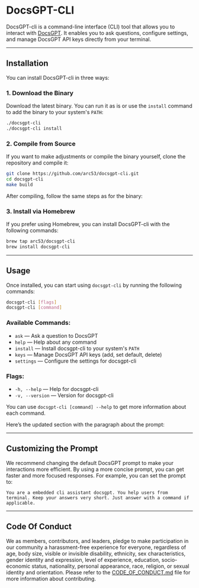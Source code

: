 # DocsGPT-CLI

DocsGPT-cli is a command-line interface (CLI) tool that allows you to interact with [DocsGPT](https://github.com/arc53/DocsGPT). It enables you to ask questions, configure settings, and manage DocsGPT API keys directly from your terminal.

---

## Installation

You can install DocsGPT-cli in three ways:

### 1. Download the Binary

Download the latest binary. You can run it as is or use the `install` command to add the binary to your system's `PATH`:

```bash
./docsgpt-cli
./docsgpt-cli install
```

### 2. Compile from Source

If you want to make adjustments or compile the binary yourself, clone the repository and compile it:

```bash
git clone https://github.com/arc53/docsgpt-cli.git
cd docsgpt-cli
make build
```

After compiling, follow the same steps as for the binary:

### 3. Install via Homebrew

If you prefer using Homebrew, you can install DocsGPT-cli with the following commands:

```bash
brew tap arc53/docsgpt-cli
brew install docsgpt-cli
```

---

## Usage

Once installed, you can start using `docsgpt-cli` by running the following commands:

```bash
docsgpt-cli [flags]
docsgpt-cli [command]
```

### Available Commands:

- `ask` — Ask a question to DocsGPT
- `help` — Help about any command
- `install` — Install docsgpt-cli to your system's `PATH`
- `keys` — Manage DocsGPT API keys (add, set default, delete)
- `settings` — Configure the settings for docsgpt-cli

### Flags:

- `-h, --help` — Help for docsgpt-cli
- `-v, --version` — Version for docsgpt-cli

You can use `docsgpt-cli [command] --help` to get more information about each command.

Here’s the updated section with the paragraph about the prompt:

---

## Customizing the Prompt

We recommend changing the default DocsGPT prompt to make your interactions more efficient. By using a more concise prompt, you can get faster and more focused responses. For example, you can set the prompt to:

```
You are a embedded cli assistant docsgpt. You help users from terminal. Keep your answers very short. Just answer with a command if applicable.
```

---

## Code Of Conduct

We as members, contributors, and leaders, pledge to make participation in our community a harassment-free experience for everyone, regardless of age, body size, visible or invisible disability, ethnicity, sex characteristics, gender identity and expression, level of experience, education, socio-economic status, nationality, personal appearance, race, religion, or sexual identity and orientation. Please refer to the [CODE_OF_CONDUCT.md](CODE_OF_CONDUCT.md) file for more information about contributing.
